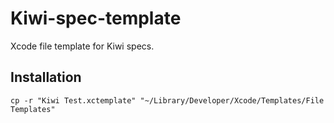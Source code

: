 Kiwi-spec-template
==================

Xcode file template for Kiwi specs.

## Installation

    cp -r "Kiwi Test.xctemplate" "~/Library/Developer/Xcode/Templates/File Templates"
